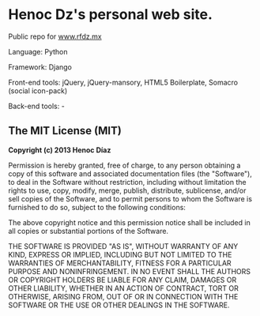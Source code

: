 Henoc Dz's personal web site.
======

Public repo for www.rfdz.mx

Language: Python

Framework: Django

Front-end tools: jQuery, jQuery-mansory, HTML5 Boilerplate, Somacro (social icon-pack)

Back-end tools: -


The MIT License (MIT)
---------------------
**Copyright (c) 2013 Henoc Díaz**

Permission is hereby granted, free of charge, to any person obtaining a copy of
this software and associated documentation files (the "Software"), to deal in
the Software without restriction, including without limitation the rights to
use, copy, modify, merge, publish, distribute, sublicense, and/or sell copies of
the Software, and to permit persons to whom the Software is furnished to do so,
subject to the following conditions:

The above copyright notice and this permission notice shall be included in all
copies or substantial portions of the Software.

THE SOFTWARE IS PROVIDED "AS IS", WITHOUT WARRANTY OF ANY KIND, EXPRESS OR
IMPLIED, INCLUDING BUT NOT LIMITED TO THE WARRANTIES OF MERCHANTABILITY, FITNESS
FOR A PARTICULAR PURPOSE AND NONINFRINGEMENT. IN NO EVENT SHALL THE AUTHORS OR
COPYRIGHT HOLDERS BE LIABLE FOR ANY CLAIM, DAMAGES OR OTHER LIABILITY, WHETHER
IN AN ACTION OF CONTRACT, TORT OR OTHERWISE, ARISING FROM, OUT OF OR IN
CONNECTION WITH THE SOFTWARE OR THE USE OR OTHER DEALINGS IN THE SOFTWARE.

